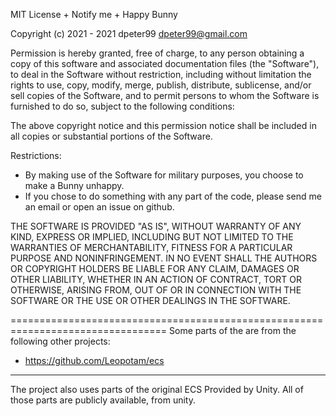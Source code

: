 ﻿MIT License + Notify me + Happy Bunny

Copyright (c) 2021 - 2021 dpeter99 <dpeter99@gmail.com>

Permission is hereby granted, free of charge, to any person obtaining a copy
of this software and associated documentation files (the "Software"), to deal
in the Software without restriction, including without limitation the rights
to use, copy, modify, merge, publish, distribute, sublicense, and/or sell
copies of the Software, and to permit persons to whom the Software is
furnished to do so, subject to the following conditions:

The above copyright notice and this permission notice shall be included in all
copies or substantial portions of the Software.

Restrictions:
 - By making use of the Software for military purposes, you choose to make a Bunny unhappy.
 - If you chose to do something with any part of the code, please send me an email or open an issue on github.



THE SOFTWARE IS PROVIDED "AS IS", WITHOUT WARRANTY OF ANY KIND, EXPRESS OR
IMPLIED, INCLUDING BUT NOT LIMITED TO THE WARRANTIES OF MERCHANTABILITY,
FITNESS FOR A PARTICULAR PURPOSE AND NONINFRINGEMENT. IN NO EVENT SHALL THE
AUTHORS OR COPYRIGHT HOLDERS BE LIABLE FOR ANY CLAIM, DAMAGES OR OTHER
LIABILITY, WHETHER IN AN ACTION OF CONTRACT, TORT OR OTHERWISE, ARISING FROM,
OUT OF OR IN CONNECTION WITH THE SOFTWARE OR THE USE OR OTHER DEALINGS IN THE
SOFTWARE.

=================================================================================
Some parts of the are from the following other projects:
 - https://github.com/Leopotam/ecs
------------------------------------------------------------------------------
The project also uses parts of the original ECS Provided by Unity. All of those parts are publicly available, from unity.
